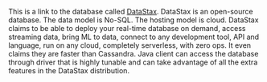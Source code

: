 This is a link to the database called [DataStax](https://www.datastax.com/). DataStax is an open-source database. The data model is No-SQL. The hosting model is cloud. DataStax claims to be able to deploy your real-time database on demand, access streaming data, bring ML to data, connect to any development tool, API and language, run on any cloud, completely serverless, with zero ops. It even claims they are faster than Cassandra. Java client can access the database through driver that is highly tunable and can take advantage of all the extra features in the DataStax distribution.
